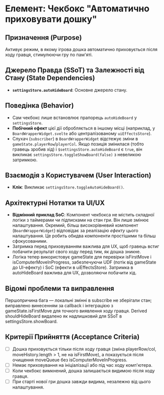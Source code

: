 # Елемент: Чекбокс "Автоматично приховувати дошку"

## Призначення (Purpose)

Активує режим, в якому ігрова дошка автоматично приховується після ходу гравця, стимулюючи гру по пам'яті.

## Джерело Правда (SSoT) та Залежності від Стану (State Dependencies)

-   **`settingsStore.autoHideBoard`**: Основне джерело стану.

## Поведінка (Behavior)

-   Сам чекбокс лише встановлює прапорець `autoHideBoard` у `settingsStore`.
-   **Побічний ефект** цієї дії обробляється в іншому місці (наприклад, у `BoardWrapperWidget.svelte` або централізованому `uiEffectsStore`).
-   Слухач (`subscriber`) в `BoardWrapperWidget` відстежує зміни в `gameState.playerRow`/`playerCol`. Якщо позиція змінилася (тобто гравець зробив хід) і `$settingsStore.autoHideBoard` є `true`, він викликає `settingsStore.toggleShowBoard(false)` з невеликою затримкою.

## Взаємодія з Користувачем (User Interaction)

-   **Клік**: Викликає `settingsStore.toggleAutoHideBoard()`.

## Архітектурні Нотатки та UI/UX

-   **Відмінний приклад SoC**: Компонент чекбокса не містить складної логіки з таймерами чи підписками на стан гри. Він лише змінює налаштування. Окремий, більш високорівневий компонент (`BoardWrapperWidget`) відповідає за реалізацію *ефекту* цього налаштування. Це робить обидва компоненти простішими та більш сфокусованими.
-   Затримка перед приховуванням важлива для UX, щоб гравець встиг побачити результат свого ходу перед тим, як дошка зникне.
-   Логіка тепер використовує gameState для перевірки isFirstMove і isComputerMoveInProgress, забезпечуючи UDF (потік від gameState до UI-ефекту) і SoC (ефекти в uiEffectsStore). Затримка в autoHideBoard важлива для UX, дозволяючи побачити хід.

## Відомі проблеми та виправлення

Першопричина бага — локальні змінні в subscribe не зберігали стан; виправлено винесенням за callback і інтеграцією з gameState.isFirstMove для точного виявлення ходу гравця. Derived shouldHideBoard видалено як надлишковий для SSoT в settingsStore.showBoard.

## Критерії Прийняття (Acceptance Criteria)

-   [ ] Дошка приховується тільки після ходу гравця (зміна playerRow/col, moveHistory.length > 1, не на isFirstMove), а показується після очищення moveQueue без isComputerMoveInProgress.
-   [ ] Немає приховування на ініціалізації або під час ходу комп'ютера.
-   [ ] Коли чекбокс вимкнений, дошка залишається видимою після ходу гравця.
-   [ ] При старті нової гри дошка завжди видима, незалежно від цього налаштування.